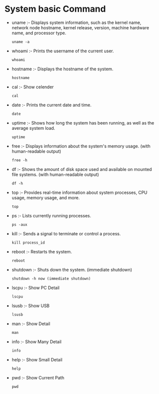 # System basic Command

-  	uname	:-	Displays system information, such as the kernel name, network node hostname, kernel release, version, machine hardware name, and processor type.		

   	```
    uname -a
    ```

- 	whoami	:-	Prints the username of the current user.

	```
	whoami
	```

-  	hostname :-	Displays the hostname of the system.
	
  	```
    hostname
    ```

- 	cal :-	Show celender

  	```
    cal			
  	```

- 	date :- Prints the current date and time.
	
    ```
    date
    ```

- 	uptime :- Shows how long the system has been running, as well as the average system load.

   	```
	uptime
   	```

-  	free :-	Displays information about the system's memory usage. (with human-readable output)

  	```
   	free -h 
	```

-  	df	:-	Shows the amount of disk space used and available on mounted file systems. (with human-readable output)	

	```
 	df -h 
	```

- 	top	:-	Provides real-time information about system processes, CPU usage, memory usage, and more.
			
   	```
   	top
   	```

- 	ps	:-	Lists currently running processes.

 	```
   	ps -aux
   	```

- 	kill	:-	Sends a signal to terminate or control a process.
	
  	```
  	kill process_id
   	```

- 	reboot	:-	Restarts the system.
	
   	```
  	reboot
   	```

-  	shutdown	:-	Shuts down the system. (immediate shutdown)
		
   	```
   	shutdown -h now (immediate shutdown)
   	```

- 	lscpu  :-	Show PC Detail

	```	
   	lscpu
   	```

- 	lsusb	:-	Show USB
 
   	```
   	lsusb
   	```

- 	man :-	Show Detail
   
   	```
   	man
  	```

-	info	:-	Show Many Detail
   
	```
   	info	
   	```

- 	help	:-	Show Small Detail
 	
   	```
 	help
   	```

-  	pwd	:-	Show Current Path
  
  	```	
   	pwd
   	```
